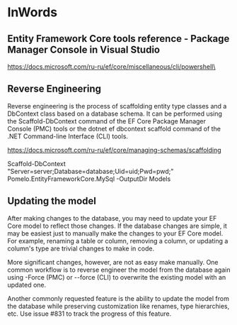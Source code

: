 # InWords

## Entity Framework Core tools reference - Package Manager Console in Visual Studio

https://docs.microsoft.com/ru-ru/ef/core/miscellaneous/cli/powershell\

## Reverse Engineering

Reverse engineering is the process of scaffolding entity type classes and a DbContext class based on a database schema. It can be performed using the Scaffold-DbContext command of the EF Core Package Manager Console (PMC) tools or the dotnet ef dbcontext scaffold command of the .NET Command-line Interface (CLI) tools.

https://docs.microsoft.com/ru-ru/ef/core/managing-schemas/scaffolding

Scaffold-DbContext "Server=server;Database=database;Uid=uid;Pwd=pwd;" Pomelo.EntityFrameworkCore.MySql -OutputDir Models

## Updating the model

After making changes to the database, you may need to update your EF Core model to reflect those changes. If the database changes are simple, it may be easiest just to manually make the changes to your EF Core model. For example, renaming a table or column, removing a column, or updating a column's type are trivial changes to make in code.

More significant changes, however, are not as easy make manually. One common workflow is to reverse engineer the model from the database again using -Force (PMC) or --force (CLI) to overwrite the existing model with an updated one.

Another commonly requested feature is the ability to update the model from the database while preserving customization like renames, type hierarchies, etc. Use issue #831 to track the progress of this feature.